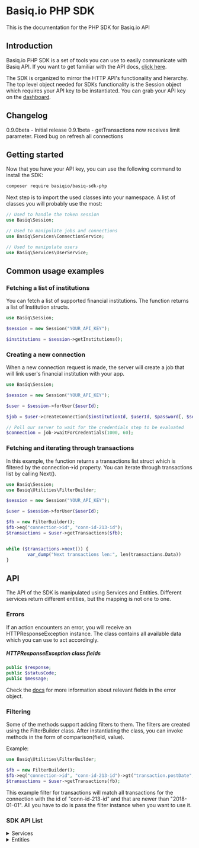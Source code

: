 # Basiq.io PHP SDK

This is the documentation for the PHP SDK for Basiq.io API

## Introduction

Basiq.io PHP SDK is a set of tools you can use to easily communicate with Basiq API.
If you want to get familiar with the API docs, [click here](https://basiq.io/api/).

The SDK is organized to mirror the HTTP API's functionality and hierarchy.
The top level object needed for SDKs functionality is the Session
object which requires your API key to be instantiated.
You can grab your API key on the [dashboard](http://dashboard.basiq.io).

## Changelog

0.9.0beta - Initial release
0.9.1beta - getTransactions now receives limit parameter. Fixed bug on refresh all connections

## Getting started

Now that you have your API key, you can use the following command to install the SDK:

```bash
composer require basiqio/basiq-sdk-php
```

Next step is to import the used classes into your namespace.
A list of classes you will probably use the most:
```php
// Used to handle the token session
use Basiq\Session;

// Used to manipulate jobs and connections
use Basiq\Services\ConnectionService;

// Used to manipulate users
use Basiq\Services\UserService;
```

## Common usage examples

### Fetching a list of institutions

You can fetch a list of supported financial institutions. The function returns a list of Institution structs.

```php
use Basiq\Session;

$session = new Session("YOUR_API_KEY");

$institutions = $session->getInstitutions();
```

### Creating a new connection

When a new connection request is made, the server will create a job that will link user's financial institution with your app.

```php
use Basiq\Session;

$session = new Session("YOUR_API_KEY");

$user = $session->forUser($userId);

$job = $user->createConnection($institutionId, $userId, $password[, $securityCode]);

// Poll our server to wait for the credentials step to be evaluated
$connection = job->waitForCredentials(1000, 60);
```

### Fetching and iterating through transactions

In this example, the function returns a transactions list struct which is filtered by the connection->id property. You can iterate
through transactions list by calling Next().

```php
use Basiq\Session;
use Basiq\Utilities\FilterBuilder;

$session = new Session("YOUR_API_KEY");

$user = $session->forUser($userId);

$fb = new FilterBuilder();
$fb->eq("connection->id", "conn-id-213-id");
$transactions = $user->getTransactions($fb);


while ($transactions->next()) {
        var_dump("Next transactions len:", len(transactions.Data))
}
```

## API

The API of the SDK is manipulated using Services and Entities. Different
services return different entities, but the mapping is not one to one.

### Errors

If an action encounters an error, you will receive an HTTPResponseException
instance. The class contains all available data which you can use to act
accordingly.

##### HTTPResponseException class fields
```php
public $response;
public $statusCode;
public $message;
```

Check the [docs](https://basiq.io/api/) for more information about relevant
fields in the error object.

### Filtering

Some of the methods support adding filters to them. The filters are created
using the FilterBuilder class. After instantiating the class, you can invoke
methods in the form of comparison(field, value).

Example:
```php
use Basiq\Utilities\FilterBuilder;

$fb = new FilterBuilder();
$fb->eq("connection->id", "conn-id-213-id")->gt("transaction.postDate", "2018-01-01")
$transactions = $user->getTransactions(fb);
```

This example filter for transactions will match all transactions for the connection
with the id of "conn-id-213-id" and that are newer than "2018-01-01". All you have
to do is pass the filter instance when you want to use it.

### SDK API List

<details>
<summary>
Services
</summary>

#### Session

##### Creating a new Session object

```php
$session = new Session("YOUR_API_KEY");
```

#### UserService

The following are APIs available for the User service

##### Creating a new UserService

```php
$userService = new UserService($session);
```

##### Referencing a user
*Note: The following action will not send an HTTP request, and can be used
to perform additional actions for the instantiated user.*

```php
$user = $userService->forUser($userId);
```

##### Creating a new User

```php
$user = $userService->create(["email" => "", "mobile" => ""]);
```

##### Getting a User

```php
$user = $userService->get($userId);
```

##### Update a User

```php
$user = $userService->update($userId, ["email" => "", "mobile" => ""]);
```

##### Delete a User

```php
null = $userService->delete($userId);
```

##### Refresh connections

```php
$jobs = $userService->refreshAllConnections($userId);
```

##### List all connections

```php
$conns = $userService->getAllConnections($userId[, $filter]);
```

##### Get account

```php
$acc = $userService->getAccount($userId, $accountId);
```

##### Get accounts

```php
$accs = $userService->getAccounts($userId[, $filter]);
```

##### Get transaction

```php
$transaction = $userService->getTransaction($userId, $transactionId);
```

##### Get transactions

```php
$transactions = $userService->getTransactions($userId[, $filter]);
```

#### ConnectionService

The following are APIs available for the Connection service

##### Creating a new ConnectionService

```php
$connService = new ConnectionService($session, $user);
```

##### Get connection

```php
$connection = $connService->get($connectionId);
```

##### Get connection entity with ID without performing an http request

```php
$connection = $connService->for($connectionId);
```

##### Create a new connection

```php
$job = $connService->create(["institutionId" => "", "loginId" => "", "password" => "", "securityCode" => ""]);
```

##### Update connection

```php
$job = $connService->update($connectionId, $password);
```

##### Delete connection

```php
null = $connService->delete($connectionId);
```

##### Get a job

```php
$job = $connService->getJob($jobId);
```

</details>


<details><summary>
Entities
</summary>

##### Updating a user instance

```php
$user = $user->update(["email" => "", "mobile" => ""]);
```

##### Deleting a user

```php
null = $user->delete();
```

##### Get all of the user's accounts

```php
$accounts = $user->getAccounts();
```

##### Get a user's single account

```php
$account = $user->getAccount($accountId);
```

##### Get all of the user's transactions

```php
$transactions = $user->getTransactions($filterBuilder = null, $limit = null < 500);
```

##### Get a user's single transaction

```php
$transaction = $user->getTransaction($transactionId);
```

##### Create a new connection

```php
$job = $user->createConnection(["institutionId" => "", "loginId" => "", "password" => "", "securityCode" => ""]);
```

##### Refresh all connections

```php
$jobs = $user->refreshAllConnections();
```

#### Connection

##### Refresh a connection

```php
$job = $connection->refresh();
```

##### Update a connection

```php
$job = $connection->update($password);
```

##### Delete a connection

```php
null = $connection->delete();
```

#### Job

##### Get the connection id (if available)

```php
$connectionId = $job->getConnectionId();
```

##### Get the connection

```php
$connection = $job->getConnection();
```

##### Get the connection after waiting for credentials step resolution
(interval is in milliseconds, timeout is in seconds; in case of timeout
an exception will be thrown)

```php
$connection = $job->waitForCredentials($interval, $timeout);
```

##### Get the connection after waiting for transactions step resolution
(interval is in milliseconds, timeout is in seconds; in case of timeout
an exception will be thrown)

```php
$connection = $job->waitForTransactions($interval, $timeout);
```

#### Transaction list

##### Getting the next set of transactions [mut]

```php
$next = $transactions->next();
```
</details>